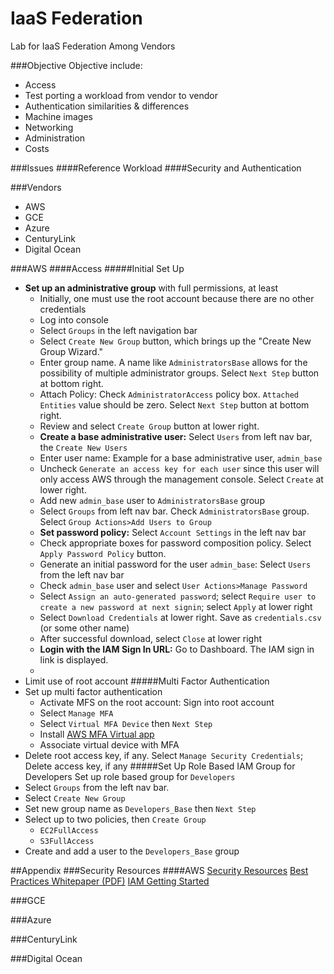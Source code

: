 # IaaS Federation
Lab for IaaS Federation Among Vendors

###Objective
Objective include:
* Access
* Test porting a workload from vendor to vendor
* Authentication similarities & differences
* Machine images
* Networking
* Administration
* Costs

###Issues
####Reference Workload
####Security and Authentication

###Vendors
* AWS
* GCE
* Azure
* CenturyLink
* Digital Ocean

###AWS
####Access
#####Initial Set Up
* **Set up an administrative group** with full permissions, at least
    * Initially, one must use the root account because there are no other credentials
    * Log into console
    * Select `Groups` in the left navigation bar
    * Select `Create New Group` button, which brings up the "Create New Group Wizard."
    * Enter group name. A name like `AdministratorsBase` allows for the possibility of multiple administrator groups. Select `Next Step` button at bottom right.
    * Attach Policy: Check `AdministratorAccess` policy box. `Attached Entities` value should be zero. Select `Next Step` button at bottom right.
    * Review and select `Create Group` button at lower right.
    * **Create a base administrative user:** Select `Users` from left nav bar, the `Create New Users`
    * Enter user name: Example for a base administrative user, `admin_base`
    * Uncheck `Generate an access key for each user` since this user will only access AWS through the management console. Select `Create` at lower right.
    * Add new `admin_base` user to `AdministratorsBase` group
    * Select `Groups` from left nav bar. Check `AdministratorsBase` group. Select `Group Actions>Add Users to Group` 
    * **Set password policy:** Select `Account Settings` in the left nav bar
    * Check appropriate boxes for password composition policy. Select `Apply Password Policy` button.
    * Generate an initial password for the user `admin_base`: Select `Users` from the left nav bar
    * Check `admin_base` user and select `User Actions>Manage Password`
    * Select `Assign an auto-generated password`; select `Require user to create a new password at next signin`; select `Apply` at lower right
    * Select `Download Credentials` at lower right. Save as `credentials.csv` (or some other name)
    * After successful download, select `Close` at lower right
    * **Login with the IAM Sign In URL:** Go to Dashboard. The IAM sign in link is displayed.
    * 
* Limit use of root account
#####Multi Factor Authentication
* Set up multi factor authentication
  * Activate MFS on the root account: Sign into root account
  * Select `Manage MFA` 
  * Select `Virtual MFA Device` then `Next Step`
  * Install [AWS MFA Virtual app ](https://play.google.com/store/apps/details?id=com.amazonaws.mobile.apps.Authenticator&hl=en)
  * Associate virtual device with MFA
* Delete root access key, if any. Select `Manage Security Credentials`; Delete access key, if any
#####Set Up Role Based IAM Group for Developers
Set up role based group for `Developers`
* Select `Groups` from the left nav bar. 
* Select `Create New Group`
* Set new group name as `Developers_Base` then `Next Step`
* Select up to two policies, then `Create Group`
  * `EC2FullAccess`
  * `S3FullAccess`
* Create and add a user to the `Developers_Base` group

##Appendix
###Security Resources
####AWS
[Security Resources](http://aws.amazon.com/security/security-resources/)
[Best Practices Whitepaper (PDF)](http://media.amazonwebservices.com/AWS_Security_Best_Practices.pdf)
[IAM Getting Started](https://aws.amazon.com/iam/getting-started/)



###GCE

###Azure

###CenturyLink

###Digital Ocean
